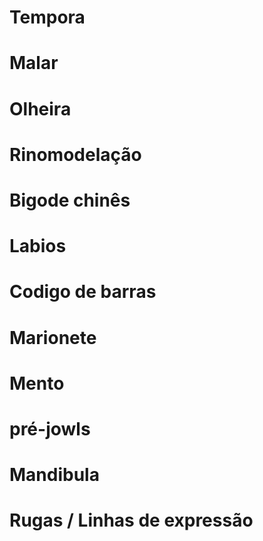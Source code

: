 # Tempora
# Malar
# Olheira
# Rinomodelação
# Bigode chinês 
# Labios
# Codigo de barras
# Marionete
# Mento
# pré-jowls
# Mandibula
# Rugas / Linhas de expressão